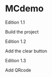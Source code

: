 # MCdemo

Edition 1.1

Build the project

Edition 1.2

Add the clear button

Edition 1.3

Add QRcode

